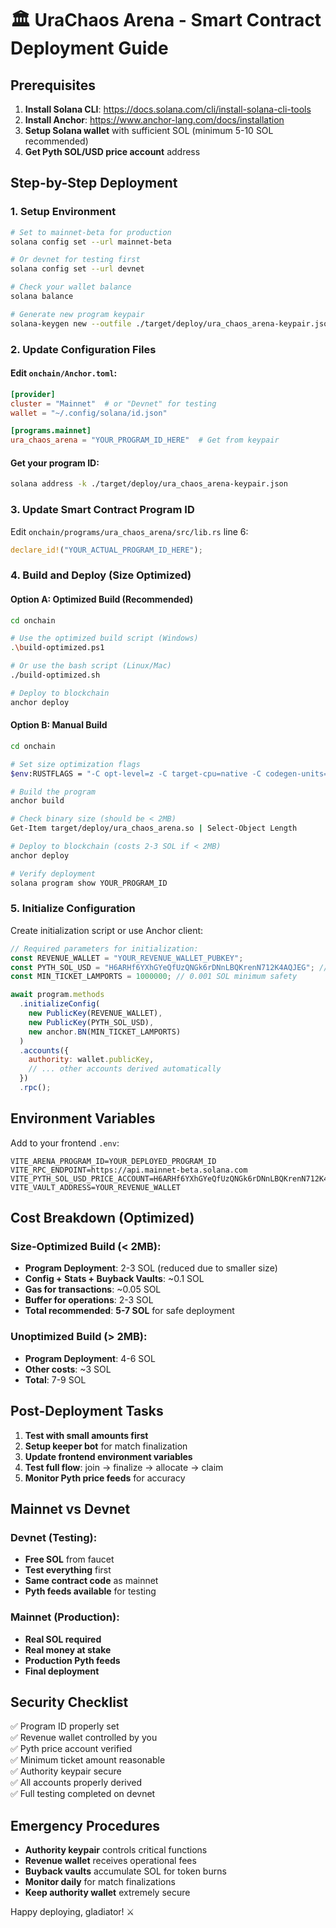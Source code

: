 # 🏛️ UraChaos Arena - Smart Contract Deployment Guide

## Prerequisites

1. **Install Solana CLI**: https://docs.solana.com/cli/install-solana-cli-tools
2. **Install Anchor**: https://www.anchor-lang.com/docs/installation
3. **Setup Solana wallet** with sufficient SOL (minimum 5-10 SOL recommended)
4. **Get Pyth SOL/USD price account** address

## Step-by-Step Deployment

### 1. Setup Environment
```bash
# Set to mainnet-beta for production
solana config set --url mainnet-beta

# Or devnet for testing first
solana config set --url devnet

# Check your wallet balance
solana balance

# Generate new program keypair
solana-keygen new --outfile ./target/deploy/ura_chaos_arena-keypair.json
```

### 2. Update Configuration Files

#### Edit `onchain/Anchor.toml`:
```toml
[provider]
cluster = "Mainnet"  # or "Devnet" for testing
wallet = "~/.config/solana/id.json"

[programs.mainnet]
ura_chaos_arena = "YOUR_PROGRAM_ID_HERE"  # Get from keypair
```

#### Get your program ID:
```bash
solana address -k ./target/deploy/ura_chaos_arena-keypair.json
```

### 3. Update Smart Contract Program ID

Edit `onchain/programs/ura_chaos_arena/src/lib.rs` line 6:
```rust
declare_id!("YOUR_ACTUAL_PROGRAM_ID_HERE");
```

### 4. Build and Deploy (Size Optimized)

#### Option A: Optimized Build (Recommended)
```bash
cd onchain

# Use the optimized build script (Windows)
.\build-optimized.ps1

# Or use the bash script (Linux/Mac)
./build-optimized.sh

# Deploy to blockchain
anchor deploy
```

#### Option B: Manual Build
```bash
cd onchain

# Set size optimization flags
$env:RUSTFLAGS = "-C opt-level=z -C target-cpu=native -C codegen-units=1 -C panic=abort"

# Build the program
anchor build

# Check binary size (should be < 2MB)
Get-Item target/deploy/ura_chaos_arena.so | Select-Object Length

# Deploy to blockchain (costs 2-3 SOL if < 2MB)
anchor deploy

# Verify deployment
solana program show YOUR_PROGRAM_ID
```

### 5. Initialize Configuration

Create initialization script or use Anchor client:

```javascript
// Required parameters for initialization:
const REVENUE_WALLET = "YOUR_REVENUE_WALLET_PUBKEY";
const PYTH_SOL_USD = "H6ARHf6YXhGYeQfUzQNGk6rDNnLBQKrenN712K4AQJEG"; // Mainnet SOL/USD
const MIN_TICKET_LAMPORTS = 1000000; // 0.001 SOL minimum safety

await program.methods
  .initializeConfig(
    new PublicKey(REVENUE_WALLET),
    new PublicKey(PYTH_SOL_USD), 
    new anchor.BN(MIN_TICKET_LAMPORTS)
  )
  .accounts({
    authority: wallet.publicKey,
    // ... other accounts derived automatically
  })
  .rpc();
```

## Environment Variables

Add to your frontend `.env`:
```
VITE_ARENA_PROGRAM_ID=YOUR_DEPLOYED_PROGRAM_ID
VITE_RPC_ENDPOINT=https://api.mainnet-beta.solana.com
VITE_PYTH_SOL_USD_PRICE_ACCOUNT=H6ARHf6YXhGYeQfUzQNGk6rDNnLBQKrenN712K4AQJEG
VITE_VAULT_ADDRESS=YOUR_REVENUE_WALLET
```

## Cost Breakdown (Optimized)

### Size-Optimized Build (< 2MB):
- **Program Deployment**: 2-3 SOL (reduced due to smaller size)
- **Config + Stats + Buyback Vaults**: ~0.1 SOL  
- **Gas for transactions**: ~0.05 SOL
- **Buffer for operations**: 2-3 SOL
- **Total recommended**: **5-7 SOL** for safe deployment

### Unoptimized Build (> 2MB):
- **Program Deployment**: 4-6 SOL
- **Other costs**: ~3 SOL
- **Total**: 7-9 SOL

## Post-Deployment Tasks

1. **Test with small amounts first**
2. **Setup keeper bot** for match finalization
3. **Update frontend environment variables**  
4. **Test full flow**: join → finalize → allocate → claim
5. **Monitor Pyth price feeds** for accuracy

## Mainnet vs Devnet

### Devnet (Testing):
- **Free SOL** from faucet
- **Test everything** first
- **Same contract code** as mainnet
- **Pyth feeds available** for testing

### Mainnet (Production):
- **Real SOL required**
- **Real money at stake**
- **Production Pyth feeds**
- **Final deployment**

## Security Checklist

✅ Program ID properly set  
✅ Revenue wallet controlled by you  
✅ Pyth price account verified  
✅ Minimum ticket amount reasonable  
✅ Authority keypair secure  
✅ All accounts properly derived  
✅ Full testing completed on devnet  

## Emergency Procedures

- **Authority keypair** controls critical functions
- **Revenue wallet** receives operational fees
- **Buyback vaults** accumulate SOL for token burns
- **Monitor daily** for match finalizations
- **Keep authority wallet** extremely secure

Happy deploying, gladiator! ⚔️